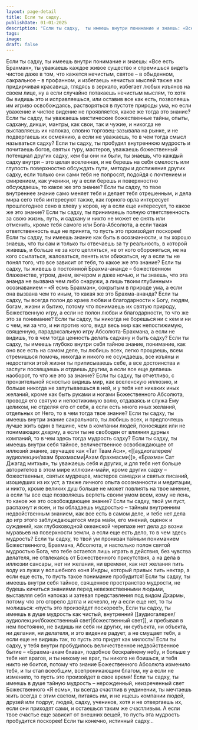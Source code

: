 ```yaml
---
layout: page-detail
title: Если ты садху.
publishDate: 01-01-2025
description: "Если ты садху,  ты имеешь внутри понимание и знаешь: «Все есть Брахман»,  ты уважаешь каждое живое существо  и стремишься видеть чистое даже в том,  что кажется нечистым,  святое – в обыденном,  сакральное – в профанном,  и избегаешь нечистых мыслей также как придирчивая красавица..."
tags:
image:
draft: false
---
```

Если ты садху,  ты имеешь внутри понимание и знаешь: «Все есть Брахман»,  ты уважаешь каждое живое существо  и стремишься видеть чистое даже в том,  что кажется нечистым,  святое – в обыденном,  сакральное – в профанном,  и избегаешь нечистых мыслей также как придирчивая красавица,  глядясь в зеркало, избегает любых изъянов на своем лице,  ну а если случайно потакаешь нечистым мыслям,  то хотя бы видишь это и исправляешься,  или оставив все как есть, позволяешь им игриво освобождаясь,  растворяться в пустоте природы ума,  но если уважение и чистое видение не проявляется,  какое же тогда это знание?  Если ты садху,  ты уважаешь мистические божественные тайны,  опыты, садхану, дикши, мантры,  как свои, так и чужие,  и никогда не выставляешь их напоказ,  словно торговец-зазывала на рынке,  и не подвергаешь их осмеянию,  а если не уважаешь, то в чем тогда смысл называться садху?  Если ты садху, ты пробудил внутреннюю мудрость  и почитаешь богов, святых гуру, мастеров,  уважаешь божественный потенциал других садху,  кем бы они ни были,  ты знаешь, что каждый садху внутри – это целая вселенная,  и не берешь на себя смелость или глупость  поверхностно обсуждать пути,  методы и достижения других садху,  если только они сами тебя не попросят,  подойдя с почтением и смирением, как ученики,  ну а если берешь и поверхностно обсуждаешь,  то какое же это знание?  Если ты садху, то твое внутреннее знание само меняет тебя  и делает тебя отрешенным,  и дела мира сего тебя интересуют также,  как горного орла интересует прошлогоднее сено в хлеву у коров,  ну а если еще интересует, то какое же это знание?  Если ты садху, ты принимаешь полную ответственность  за свою жизнь, путь, и садхану  и никто не может ее снять или отменить,  кроме тебя самого или Бога-Абсолюта,  а если такая ответственность еще не принята,  то пусть это произойдет поскорее!  Если ты садху, ты имеешь знание как быть в осознанности,  и ты хорошо знаешь, что ты сам и только ты  отвечаешь за ту реальность, в которой живешь,  и больше не за кого цепляться, не от кого обороняться,  не на кого ссылаться, жаловаться, пенять или обижаться,  ну а если ты не понял того, что все зависит от тебя,  то какое же это знание?  Если ты садху, ты живешь в постоянной Брахма-ананде –  божественном блаженстве,  утром, днем, вечером и даже ночью,  и ты знаешь, что эта ананда не вызвана чем либо снаружи,  а лишь твоим глубинным» осознаванием – «Я есмь Брахман»,  сокрытым в природе ума,  а если она вызвана чем то иным, то какая же это Брахма-ананда?  Если ты садху, ты всегда полон до краев любви и благодарности  к Богу, людям, богам, жизни и бытию,  потому что понимаешь их святую природу, Божественную игру,  а если не полон любви и благодарности,  то что же это за понимание?  Если ты садху, ты никогда не борешься ни с кем и ни с чем,  ни за что, и ни против кого,  видя весь мир как непостижимую,  священную, парадоксальную игру Абсолюта-Брахмана,  а если не видишь, то в чем тогда ценность делать садхану  и быть садху?  Если ты садху, ты имеешь глубоко внутри себя тайное знание,  понимание, как оно все есть на самом деле,  ты любишь всех, легко прощаешь,  всем стремишься помочь,  никогда и никого не осуждаешь,  все изъяны и недостатки этой жизни ты приписываешь себе,  а все достоинства и заслуги посвящаешь и отдаешь другим,  а если все еще делаешь наоборот, то что же это за знание?  Если ты садху, ты отчетливо, с пронзительной ясностью видишь мир,  как вселенскую иллюзию,  и больше никогда не запутываешься в ней,  и у тебя нет никаких иных желаний,  кроме как быть руками и ногами Божественного Абсолюта,  проводя его святую и непостижимую волю,  отдаваясь и служа Ему целиком,  не отделяя его от себя,  а если есть много иных желаний, отдельных от Него,  то в чем тогда твое знание?  Если ты садху, ты имеешь внутри знание сакрального,  ты любишь всех, и предпочтешь лучше жить один в тишине,  чем в компании людей, поносящих  или не понимающих дхарму,  а если ты не свободен от влияния дурных компаний,  то в чем здесь тогда мудрость садху?  Если ты садху, ты имеешь внутри себя тайное,  величественное освобождающее от иллюзий знание,  звучащее как «Тат Твам Аси»,  «[[аудиогалерея/аудиолекции/ахам брахмасми|Ахам брахмасми]]»,  «Брахман Сат Джагад митхья»,  ты уважаешь себя и других,  и для тебя нет больше авторитетов в этом мире иллюзии-майи,  кроме других садху – божественных,  святых мудрецов, мастеров самадхи и святых писаний,  изошедших из их уст,  а также личного опыта осознанности и медитации,  и никто, кроме великих душ больше не может повлиять  на твое мнение,  а если ты все еще позволяешь вертеть своим умом всем,  кому не лень, то какое же это освобождающее знание?  Если ты садху, твой ум пуст,  распахнут и ясен,  и ты обладаешь мудростью –  тайным внутренним недвойственным знанием,  как все есть в самом деле,  и тебе нет дела до игр этого заблуждающегося мира майи,  его мнений, оценок и суждений,  как глубоководной океанской черепахе нет дела до возни муравьев  на поверхности земли,  а если еще есть дело, то в чем здесь мудрость?  Если ты садху, то твой ум пронизан тайным пониманием  Божественного, Брахмана, Абсолюта,  и настолько полон святой мудростью Бога,  что тебе остается лишь играть в действия, без чувства делателя,  не отвлекаясь от Божественного присутствия,  а на дела в иллюзии сансары,  нет ни желания, ни времени,  как нет желания пить воду из лужи у волшебного коня Индры,  который привык пить нектар,  а если еще есть, то пусть такое понимание пробудится!  Если ты садху, ты имеешь внутри себя тайное,  священное пространство мудрости,  не будешь кичиться знаниями перед невежественными людьми,  выставляя себя напоказ и затевая представления  под видом Дхармы,  потому что эго сгорело дотла и исчезло,  ну а если еще нет,  то ты молишься: «пусть это произойдет поскорее!»,  Если ты садху, ты имеешь в душе мудрость как чистый,  внутренний [[аудиогалерея/аудиолекции/божественный свет|божественный свет]],  и пребывая в нем постоянно, не видишь ни себя ни других,  ни субъекта, ни объекта,  ни делания, ни делателя,  и это видение радует, а не смущает тебя,  а если еще не видишь так, то пусть это придет как милость!  Если ты садху, у тебя внутри пробудилось величественное  недвойственное бытие – «Брахма-ахам бхава»,  подобное бескрайнему небу,  и больше у тебя нет врагов,  и ты никому не враг,  ты никого не боишься,  и тебя никто не боится,  потому что знание Божественного Абсолюта изменило тебя,  и ты стал всеобщим, всепроникающим благом,  ну а если не изменило, то пусть это произойдет в свое время!  Если ты садху, ты имеешь в душе тайную мудрость – нерожденный,  неизреченный свет Божественного «Я есмь»,  ты всегда счастлив в уединении,  ты мечтаешь жить всегда с этим светом, питаясь им,  и не ищешь компании людей,  друзей или подруг, людей, садху, учеников,  хотя и не отвергаешь их, если они приходят сами,  и остаешься таким же счастливым.  А если твое счастье еще зависит от внешних вещей,  то пусть эта мудрость пробудится поскорее!  Если ты конечно, истинный садху…
